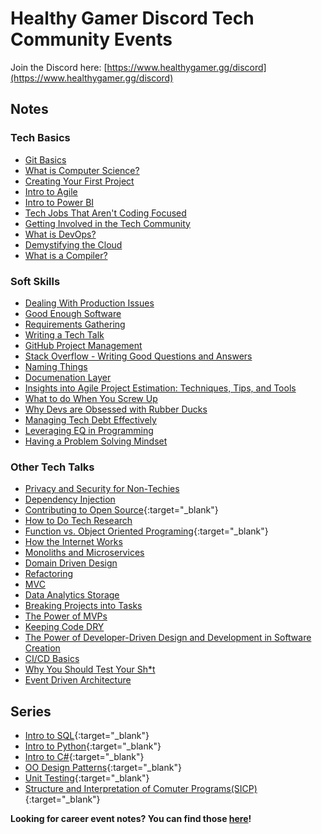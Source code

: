 # Healthy Gamer Discord Tech Community Events

Join the Discord here: [https://www.healthygamer.gg/discord](https://www.healthygamer.gg/discord)

## Notes

### Tech Basics

- [Git Basics](./getting-started/Git%20Basics)
- [What is Computer Science?](./getting-started/What%20is%20Computer%20Science)
- [Creating Your First Project](./getting-started/Creating%20Your%20First%20Project)
- [Intro to Agile](./getting-started/Intro%20to%20Agile)
- [Intro to Power BI](./getting-started/Intro%20to%20Power%20BI)
- [Tech Jobs That Aren't Coding Focused](./getting-started/lowCodeProfessions)
- [Getting Involved in the Tech Community](./getting-started/getting-involved-in-tech-community)
- [What is DevOps?](./getting-started/whatIsDevOps)
- [Demystifying the Cloud](./getting-started/demystifying-the-cloud)
- [What is a Compiler?](./getting-started/compiler-basics)

### Soft Skills

- [Dealing With Production Issues](./soft-skills/proudction-issues)
- [Good Enough Software](./soft-skills/good-enough-software)
- [Requirements Gathering](./soft-skills/requirements-gathering)
- [Writing a Tech Talk](./soft-skills/tech-talk)
- [GitHub Project Management](./soft-skills/gitHub-project-management)
- [Stack Overflow - Writing Good Questions and Answers](./soft-skills/stack-overflow)
- [Naming Things](./soft-skills/naming-things)
- [Documenation Layer](./soft-skills/documentation)
- [Insights into Agile Project Estimation: Techniques, Tips, and Tools](./soft-skills/agile-estimation)
- [What to do When You Screw Up](./soft-skills/when-you-screw-up)
- [Why Devs are Obsessed with Rubber Ducks](./soft-skills/offline-tools)
- [Managing Tech Debt Effectively](./soft-skills/tech-debt)
- [Leveraging EQ in Programming](./soft-skills/leveraging-eq)
- [Having a Problem Solving Mindset](./soft-skills/problem-solving)

### Other Tech Talks

- [Privacy and Security for Non-Techies](./Privacy%20and%20Security)
- [Dependency Injection](./Dependency%20Injection)
- [Contributing to Open Source](https://docs.google.com/document/d/1pBrpcXN_8cZITywaWFL9C7Yq2L9pDfvlMy_OIjdkL0g/edit?usp=sharing){:target="_blank"}
- [How to Do Tech Research](./How%20to%20Research%20Tech%20Stuff)
- [Function vs. Object Oriented Programing](https://docs.google.com/document/d/1DGiqUdvWoTkeAL2cDCIVwrf4xk2mZvdia_MfAriJKQc/edit?usp=sharing){:target="_blank"}
- [How the Internet Works](./How%20the%20Internet%20Works)
- [Monoliths and Microservices](./Monoliths%20and%20Microservices)
- [Domain Driven Design](./Domain%20Driven%20Design)
- [Refactoring](./Refactoring)
- [MVC](./MVC)
- [Data Analytics Storage](./Data%20Analytics%20Storage)
- [Breaking Projects into Tasks](./Projects%20to%20Tasks)
- [The Power of MVPs](./Power%20of%20MVPs)
- [Keeping Code DRY](./keeping-code-dry)
- [The Power of Developer-Driven Design and Development in Software Creation](./devDrivenDesign)
- [CI/CD Basics](./CICD-Basics)
- [Why You Should Test Your Sh*t](./why-test)
- [Event Driven Architecture](./event-driven-architecture)

## Series

- [Intro to SQL](https://github.com/HealthyGamer/Intro-to_SQL){:target="_blank"}
- [Intro to Python](https://github.com/HealthyGamer/IntroToPython){:target="_blank"}
- [Intro to C#](https://github.com/HealthyGamer/IntroToCSharp){:target="_blank"}
- [OO Design Patterns](https://docs.google.com/document/d/1qbNmm9qF6r_tG_XrAqUsfGhNRFdU-aaVLWtEoOWSugU/edit?usp=sharing){:target="_blank"}
- [Unit Testing](https://github.com/HealthyGamer/UnitTesting){:target="_blank"}
- [Structure and Interpretation of Comuter Programs(SICP)](https://github.com/HealthyGamer/SICP){:target="_blank"}

**Looking for career event notes? You can find those [here](https://healthygamer.github.io/CareerEvents/)!**
